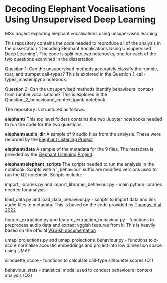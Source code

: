 # Decoding Elephant Vocalisations Using Unsupervised Deep Learning
MSc project exploring elephant vocalisations using unsupervised learning

This repository contains the code needed to reproduce all of the analysis in the dissertation "Decoding Elephant Vocalisations Using Unsupervised Deep Learning". The code is split into two notebooks, one for each of the two questions examined in the dissertation.

Question 1: Can the unsupervised methods accurately classify the rumble, roar, and trumpet call-types? This is explored in the Question_1_call-types_master.ipynb notebook.

Question 2: Can the unsupervised methods identify behavioural context from rumble vocalisations? This is explored in the Question_2_behavioural_context.ipynb notebook.

The repository is structured as follows:

**elephant/** This top level folders contains the two Jupyter notebooks needed to run the code for the two questions. 

**elephant/audio_dir** A sample of 9 audio files from the analysis. These were recorded by the [Elephant Listening Project](https://www.elephantlisteningproject.org/)

**elephant/data** A sample of the metadata for the 9 files. The metadata is provided by the [Elephant Listening Project](https://www.elephantlisteningproject.org/). 

**elephant/elephant_scripts** The scripts needed to run the analysis in the notebook. Scripts with a '_behaviour' suffix are modified versions used to run the Q2 notebook. Scripts include:

  import_libraries.py and import_libraries_behaviour.py - main python libraries needed for analysis
  
  load_data.py and load_data_behaviour.py - scripts to import data and link audio files to metadata. This is based on the code provided by [Thomas et al 2022](https://besjournals.onlinelibrary.wiley.com/doi/full/10.1111/1365-2656.13754)
  
  feature_extraction.py and feature_extraction_behaviour.py - functions to preprocess audio data and extract vggish features from it. This is heavily based on the official [VGGish documentation](https://github.com/tensorflow/models/tree/master/research/audioset/vggish)

  umap_projections.py and umap_projections_behaviour.py - functions to z-score normalise acoustic embeddings and project into low dimension space using UMAP

  silhouette_score - functions to calculate call-type silhouette scores (Q1)
  
  behaviour_stats - statistical model used to conduct behavioural context analysis (Q2)

  
  
